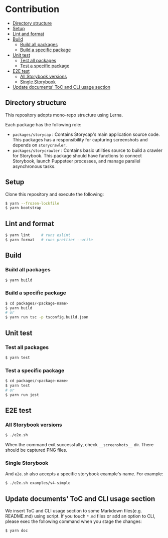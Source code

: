 # Contribution

<!-- toc -->

- [Directory structure](#directory-structure)
- [Setup](#setup)
- [Lint and format](#lint-and-format)
- [Build](#build)
  - [Build all packages](#build-all-packages)
  - [Build a specific package](#build-a-specific-package)
- [Unit test](#unit-test)
  - [Test all packages](#test-all-packages)
  - [Test a specific package](#test-a-specific-package)
- [E2E test](#e2e-test)
  - [All Storybook versions](#all-storybook-versions)
  - [Single Storybook](#single-storybook)
- [Update documents' ToC and CLI usage section](#update-documents-toc-and-cli-usage-section)

<!-- tocstop -->

## Directory structure

This repository adopts mono-repo structure using Lerna.

Each package has the following role:

- `packages/storycap` : Contains Storycap's main application source code. This packages has a responsibility for capturing screenshots and depends on `storycrawler`.
- `packages/storycrawler` : Contains basic utilities source to build a crawler for Storybook. This package should have functions to connect Storybook, launch Puppeteer processes, and manage parallel asynchronous tasks.

## Setup

Clone this repository and execute the following:

```sh
$ yarn --frozen-lockfile
$ yarn bootstrap
```

## Lint and format

```sh
$ yarn lint     # runs eslint
$ yarn format   # runs prettier --write
```

## Build

### Build all packages

```sh
$ yarn build
```

### Build a specific package

```sh
$ cd packages/<package-name>
$ yarn build
# or
$ yarn run tsc -p tsconfig.build.json
```

## Unit test

### Test all packages

```sh
$ yarn test
```

### Test a specific package

```sh
$ cd packages/<package-name>
$ yarn test
# or
$ yarn run jest
```

## E2E test

### All Storybook versions

```sh
$ ./e2e.sh
```

When the command exit successfully, check `__screenshots__` dir. There should be captured PNG files.

### Single Storybook

And `e2e.sh` also accepts a specific storybook example's name. For example:

```sh
$ ./e2e.sh examples/v4-simple
```

## Update documents' ToC and CLI usage section

We insert ToC and CLI usage section to some Markdown files(e.g. README.md) using script. If you touch `*.md` files or add an option to CLI, please exec the following command when you stage the changes:

```sh
$ yarn doc
```
